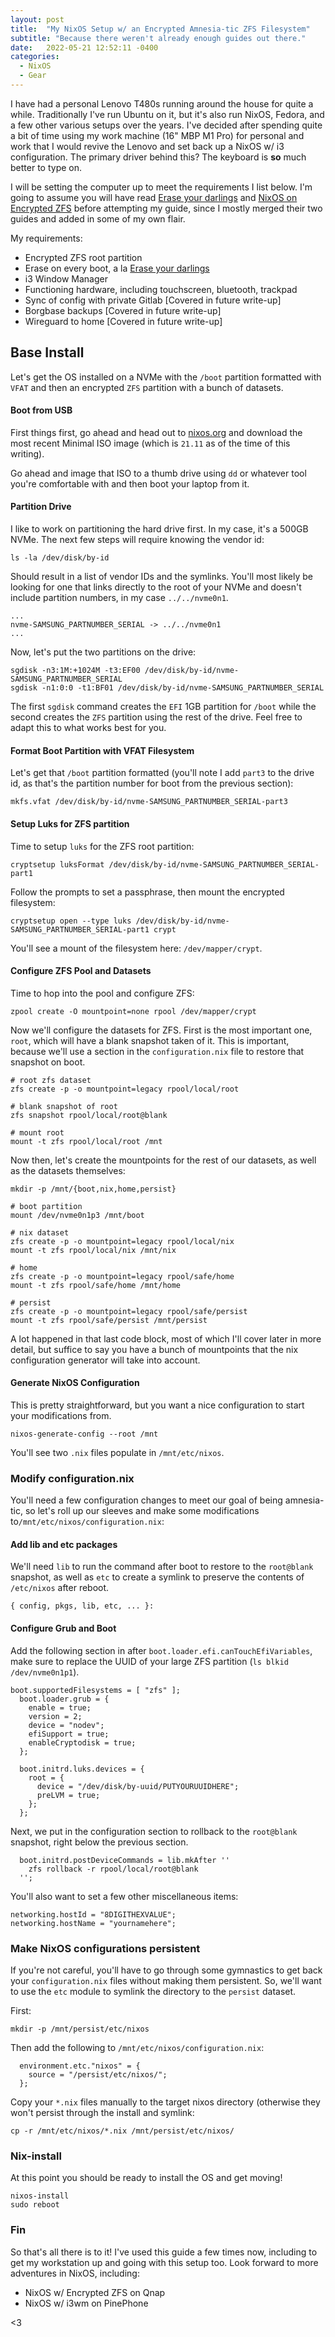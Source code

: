 ```yaml
---
layout: post
title:  "My NixOS Setup w/ an Encrypted Amnesia-tic ZFS Filesystem"
subtitle: "Because there weren't already enough guides out there."
date:   2022-05-21 12:52:11 -0400
categories:
  - NixOS
  - Gear
---
```


I have had a personal Lenovo T480s running around the house for quite a while. Traditionally I've run Ubuntu on it, but it's also run NixOS, Fedora, and a few other various setups over the years. I've decided after spending quite a bit of time using my work machine (16" MBP M1 Pro) for personal and work that I would revive the Lenovo and set back up a NixOS w/ i3 configuration. The primary driver behind this? The keyboard is **so** much better to type on.

I will be setting the computer up to meet the requirements I list below. I'm going to assume you will have read [Erase your darlings](https://grahamc.com/blog/erase-your-darlings) and [NixOS on Encrypted ZFS](https://blog.lazkani.io/posts/nixos-on-encrypted-zfs/) before attempting my guide, since I mostly merged their two guides and added in some of my own flair. 

My requirements:

- Encrypted ZFS root partition
- Erase on every boot, a la [Erase your darlings](https://grahamc.com/blog/erase-your-darlings)
- i3 Window Manager
- Functioning hardware, including touchscreen, bluetooth, trackpad
- Sync of config with private Gitlab [Covered in future write-up]
- Borgbase backups [Covered in future write-up]
- Wireguard to home [Covered in future write-up]

## Base Install

Let's get the OS installed on a NVMe with the `/boot` partition formatted with `VFAT` and then an encrypted `ZFS` partition with a bunch of datasets.

#### Boot from USB 

First things first, go ahead and head out to [nixos.org](nixos.org) and download the most recent Minimal ISO image (which is `21.11` as of the time of this writing).

Go ahead and image that ISO to a thumb drive using `dd` or whatever tool you're comfortable with and then boot your laptop from it.

#### Partition Drive

I like to work on partitioning the hard drive first. In my case, it's a 500GB NVMe. The next few steps will require knowing the vendor id:

```
ls -la /dev/disk/by-id
```

Should result in a list of vendor IDs and the symlinks. You'll most likely be looking for one that links directly to the root of your NVMe and doesn't include partition numbers, in my case `../../nvme0n1`.

```
...
nvme-SAMSUNG_PARTNUMBER_SERIAL -> ../../nvme0n1
...
```

Now, let's put the two partitions on the drive:

```
sgdisk -n3:1M:+1024M -t3:EF00 /dev/disk/by-id/nvme-SAMSUNG_PARTNUMBER_SERIAL
sgdisk -n1:0:0 -t1:BF01 /dev/disk/by-id/nvme-SAMSUNG_PARTNUMBER_SERIAL
```

The first `sgdisk` command creates the `EFI` 1GB partition for `/boot` while the second creates the `ZFS` partition using the rest of the drive. Feel free to adapt this to what works best for you.

#### Format Boot Partition with VFAT Filesystem

Let's get that `/boot` partition formatted (you'll note I add `part3` to the drive id, as that's the partition number for boot from the previous section):

```
mkfs.vfat /dev/disk/by-id/nvme-SAMSUNG_PARTNUMBER_SERIAL-part3
```

#### Setup Luks for ZFS partition

Time to setup `luks` for the ZFS root partition:

```
cryptsetup luksFormat /dev/disk/by-id/nvme-SAMSUNG_PARTNUMBER_SERIAL-part1
```

Follow the prompts to set a passphrase, then mount the encrypted filesystem:

```
cryptsetup open --type luks /dev/disk/by-id/nvme-SAMSUNG_PARTNUMBER_SERIAL-part1 crypt
```

You'll see a mount of the filesystem here: `/dev/mapper/crypt`.

#### Configure ZFS Pool and Datasets

Time to hop into the pool and configure ZFS:

```
zpool create -O mountpoint=none rpool /dev/mapper/crypt
```

Now we'll configure the datasets for ZFS. First is the most important one, `root`, which will have a blank snapshot taken of it. This is important, because we'll use a section in the `configuration.nix` file to restore that snapshot on boot.

```
# root zfs dataset
zfs create -p -o mountpoint=legacy rpool/local/root

# blank snapshot of root
zfs snapshot rpool/local/root@blank

# mount root
mount -t zfs rpool/local/root /mnt
```

Now then, let's create the mountpoints for the rest of our datasets, as well as the datasets themselves:

```
mkdir -p /mnt/{boot,nix,home,persist}

# boot partition
mount /dev/nvme0n1p3 /mnt/boot

# nix dataset
zfs create -p -o mountpoint=legacy rpool/local/nix
mount -t zfs rpool/local/nix /mnt/nix

# home
zfs create -p -o mountpoint=legacy rpool/safe/home
mount -t zfs rpool/safe/home /mnt/home

# persist
zfs create -p -o mountpoint=legacy rpool/safe/persist
mount -t zfs rpool/safe/persist /mnt/persist
```

A lot happened in that last code block, most of which I'll cover later in more detail, but suffice to say you have a bunch of mountpoints that the nix configuration generator will take into account. 

#### Generate NixOS Configuration

This is pretty straightforward, but you want a nice configuration to start your modifications from.

```
nixos-generate-config --root /mnt
```

You'll see two `.nix` files populate in `/mnt/etc/nixos`.

### Modify configuration.nix

You'll need a few configuration changes to meet our goal of being amnesia-tic, so let's roll up our sleeves and make some modifications to`/mnt/etc/nixos/configuration.nix`:

#### Add lib and etc packages

We'll need `lib` to run the command after boot to restore to the `root@blank` snapshot, as well as `etc` to create a symlink to preserve the contents of `/etc/nixos` after reboot.

```
{ config, pkgs, lib, etc, ... }:
```

#### Configure Grub and Boot

Add the following section in after `boot.loader.efi.canTouchEfiVariables`, make sure to replace the UUID of your large ZFS partition (`ls blkid /dev/nvme0n1p1`).

```
boot.supportedFilesystems = [ "zfs" ];
  boot.loader.grub = {
    enable = true;
    version = 2;
    device = "nodev";
    efiSupport = true;
    enableCryptodisk = true;
  };

  boot.initrd.luks.devices = {
    root = {
      device = "/dev/disk/by-uuid/PUTYOURUUIDHERE";
      preLVM = true;
    };
  };
```

Next, we put in the configuration section to rollback to the `root@blank` snapshot, right below the previous section.

```
  boot.initrd.postDeviceCommands = lib.mkAfter ''
    zfs rollback -r rpool/local/root@blank
  '';
```

You'll also want to set a few other miscellaneous items:

```
networking.hostId = "8DIGITHEXVALUE";
networking.hostName = "yournamehere";
```

### Make NixOS configurations persistent

If you're not careful, you'll have to go through some gymnastics to get back your `configuration.nix` files without making them persistent. So, we'll want to use the `etc` module to symlink the directory to the `persist` dataset.

First:

```
mkdir -p /mnt/persist/etc/nixos
```

Then add the following to `/mnt/etc/nixos/configuration.nix`:

```
  environment.etc."nixos" = {
    source = "/persist/etc/nixos/";
  };
```

Copy your `*.nix` files manually to the target nixos directory (otherwise they won't persist through the install and symlink:

```
cp -r /mnt/etc/nixos/*.nix /mnt/persist/etc/nixos/
```

### Nix-install

At this point you should be ready to install the OS and get moving! 

```
nixos-install
sudo reboot
```

### Fin

So that's all there is to it! I've used this guide a few times now, including to get my workstation up and going with this setup too. Look forward to more adventures in NixOS, including:

- NixOS w/ Encrypted ZFS on Qnap 
- NixOS w/ i3wm on PinePhone

<3